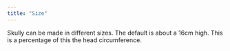 ```yaml
---
title: "Size"
---
```


Skully can be made in different sizes. The default is about a 16cm high.
This is a percentage of this the head circumference.

